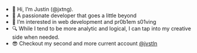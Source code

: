 - 👋 Hi, I’m Justin (@jxtng).
- 💖 A passionate developer that goes a little beyond
- 👀 I’m interested in web development and pr0b1em s01ving
- 🔍 While I tend to be more analytic and logical, I can tap into my creative side when needed. 
- 😎 Checkout my second and more current account [@jvstln](http://github.com/jvstln)


<!---
jxtng/jxtng is a ✨ special ✨ repository because its `README.md` (this file) appears on your GitHub profile.
You can click the Preview link to take a look at your changes.
--->
